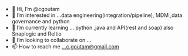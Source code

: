 - 👋 Hi, I’m @cgoutam
- 👀 I’m interested in ...data engineering(integration/pipeline), MDM ,data governance and python
- 🌱 I’m currently learning ... python ,java and API(rest and soap) also Snaplogic and Reltio
- 💞️ I’m looking to collaborate on ...
- 📫 How to reach me ...c.goutam@gmail.com

<!---
cgoutam/cgoutam is a ✨ special ✨ repository because its `README.md` (this file) appears on your GitHub profile.
You can click the Preview link to take a look at your changes.
--->
